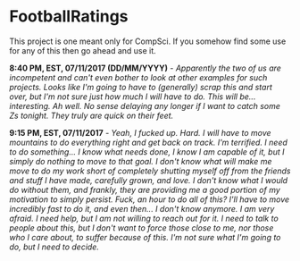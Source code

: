# FootballRatings
This project is one meant only for CompSci. If you somehow find some use for any of this then go ahead and use it.

**8:40 PM, EST, 07/11/2017 (DD/MM/YYYY)** - *Apparently the two of us are incompetent and can't even bother to look at other examples for such projects. Looks like I'm going to have to (generally) scrap this and start over, but I'm not sure just how much I will have to do. This will be... interesting. Ah well. No sense delaying any longer if I want to catch some Zs tonight. They truly are quick on their feet.*

**9:15 PM, EST, 07/11/2017** - *Yeah, I fucked up. Hard. I will have to move mountains to do everything right and get back on track. I'm terrified. I need to do something... I know what needs done, I know I am capable of it, but I simply do nothing to move to that goal. I don't know what will make me move to do my work short of completely shutting myself off from the friends and stuff I have made, carefully grown, and love. I don't know what I would do without them, and frankly, they are providing me a good portion of my motivation to simply persist. Fuck, an hour to do all of this? I'll have to move incredibly fast to do it, and even then... I don't know anymore. I am very afraid. I need help, but I am not willing to reach out for it. I need to talk to people about this, but I don't want to force those close to me, nor those who I care about, to suffer because of this. I'm not sure what I'm going to do, but I need to decide.*